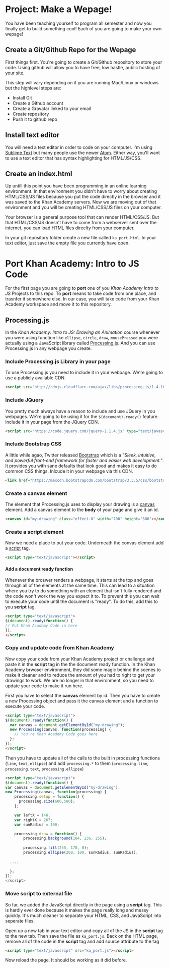 # Project: Make a Wepage!

You have been teaching yourself to program all semester and now you finally get to build something cool! Each of you are going to make your own wepage! 

## Create a Git/Github Repo for the Wepage
First things first. You're going to create a Git/Github repository to store your code. Using github will allow you to have free, low hastle, public hosting of your site.

This step will vary depending on if you are running Mac/Linux or windows but the highlevel steps are:
* Install Git
* Create a Github account
* Create a Gravatar linked to your email
* Create repository 
* Push it to github repo

## Install text editor
You will need a text editor in order to code on your computer. I'm using [Sublime Text](http://www.sublimetext.com/) but many people use the newer [Atom](https://atom.io/). Either way, you'll want to use a text editor that has syntax highlighting for HTML/JS/CSS. 

## Create an index.html
Up untill this point you have been programming in an online learning environment. In that environment you didn't have to worry about creating HTML/CSS/JS files because you put the code directly in the browser and it was saved to the Khan Academy servers. Now we are moving out of that environment and you will be creating HTML/CSS/JS files on your computer.

Your browser is a general purpose tool that can render HTML/CSS/JS. But that HTML/CSS/JS doesn't have to come from a webserver sent over the internet, you can load HTML files direclty from your computer.

In your git repository folder create a new file called ```ka_port.html```. In your text editor, just save the empty file you currently have open.

# Port Khan Academy: Intro to JS Code
For the first page you are going to **port** one of you *Khan Academy Intro to JS* Projects to this repo. To **port** means to take code from one place, and trasnfer it somewhere else. In our case, you will take code from your Khan Academy workspace and move it to this repository.

## Processing.js
In the *Khan Academy: Intro to JS: Drawing an Animation* course whenever you were using function like ```ellipse```, ```circle```, ```draw```, ```mousePressed``` you were actually using a JavaScript library called [Processing.js](http://processingjs.org/). And you can use Processing.js in any webpage you create. 

### Include Processing.js Library in your page
To use Processing.js you need to include it in your webpage. We're going to use a publicly available CDN.

```html
<script src="http://cdnjs.cloudflare.com/ajax/libs/processing.js/1.4.16/processing.js" type="text/javascript"></script>
```

### Include JQuery
You pretty much always have a reason to include and use JQuery in you webpages. We're going to be using it for the ```$(document).ready()``` feature. Include it in your page from the JQuery CDN.

```html
<script src="https://code.jquery.com/jquery-2.1.4.js" type="text/javascript"></script>
```

### Include Bootstrap CSS
A little while agao, Twitter released [Bootstrap](http://getbootstrap.com/2.3.2/) which is a *"Sleek, intuitive, and powerful front-end framework for faster and easier web development."*. It provides you with sane defaults that look good and makes it easy to do common CSS things. Inlcude it in your webpage via this CDN.

```html
<link href="https://maxcdn.bootstrapcdn.com/bootstrap/3.3.5/css/bootstrap.min.css" rel="stylesheet" integrity="sha256-MfvZlkHCEqatNoGiOXveE8FIwMzZg4W85qfrfIFBfYc= sha512-dTfge/zgoMYpP7QbHy4gWMEGsbsdZeCXz7irItjcC3sPUFtf0kuFbDz/ixG7ArTxmDjLXDmezHubeNikyKGVyQ==" crossorigin="anonymous">
```

### Create a canvas element
The element that Processing.js uses to display your drawing is a [canvas](https://www.google.com/webhp?sourceid=chrome-instant&ion=1&espv=2&ie=UTF-8#q=html%20canvas) element. Add a canvas element to the **body** of your page and give it an id.

```html
<canvas id="my-drawing" class="effect-8" width="700" height="500"></canvas>
```

### Create a script element
Now we need a place to put your code. Underneath the convas element add a [script](http://www.w3schools.com/tags/tag_script.asp) tag. 

```html
<script type="text/javascript"></script>
```

#### Add a document ready function
Whenever the broswer renders a webpage, it starts at the top and goes through all of the elements at the same time. This can lead to a situation where you try to do something with an element that isn't fully rendered and the code won't work the way you expect it to. To prevent this you can wait to execute your code until the document is "ready". To do this, add this to you **script** tag.

```html
<script type="text/javascript">
$(document).ready(function() {
// Put Khan Academy Code in here
});
</script>
```


### Copy and update code from Khan Academy
Now copy your code from your Khan Academy project or challenge and paste it in the **script** tag in the the document ready function. In the Khan Academy brwoser environment, they did some magic behind the scenes to make it cleaner and to reduce the amount of you had to right to get your drawings to work. We are no longer in that environment, so you need to update your code to make it run here.

First you have to select the **canvas** element by id. Then you have to create a new Processing object and pass it the canvas element and a function to execute your code.

```html
<script type="text/javascript">
$(document).ready(function() {
  var canvas = document.getElementById("my-drawing");
  new Processing(canvas, function(processing) {
    // You're Khan Academy Code goes here
  };
});
</script>
```

Then you have to update all of the calls to the built in processing functions (```line```, ```text```, ```ellipse```) and add ```processing.*``` to them (```processing.line```, ```processing.text```, ```processing.ellipse```)

```html
<script type="text/javascript">
$(document).ready(function() {
var canvas = document.getElementById("my-drawing");
new Processing(canvas, function(processing) {
    processing.setup = function() {
      processing.size(600,500);
    };

    var leftX = 146;
    var rightX = 267;
    var sunRadius = 100;

    processing.draw = function() {
        processing.background(184, 236, 255);
        
        processing.fill(255, 170, 0);
        processing.ellipse(200, 100, sunRadius, sunRadius);
  
  ....
  
  };
});
</script>
```

### Move script to external file
So far, we added the JavaScript directly in the page using a **script** tag. This is hardly ever done because it makes the page really long and messy quickly. It's much cleaner to separate your HTML, CSS, and JavaScript into seperate files.

Open up a new tab in your text editor and copy all of the JS in the **script** tag to the new tab. Then save the file as ```ka_port.js```. Back on the HTML page, remove all of the code in the **script** tag and add source attribute to the tag

```html
<script type="text/javascript" src="ka_port.js"></script>
```

Now reload the page. It should be working as it did before.
